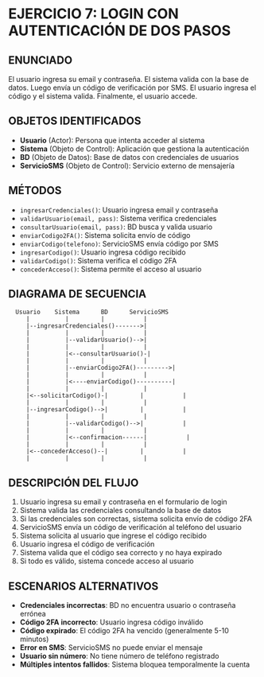 # EJERCICIO 7: LOGIN CON AUTENTICACIÓN DE DOS PASOS

## ENUNCIADO
El usuario ingresa su email y contraseña. El sistema valida con la base de datos. Luego envía un código de verificación por SMS. El usuario ingresa el código y el sistema valida. Finalmente, el usuario accede.

## OBJETOS IDENTIFICADOS
- **Usuario** (Actor): Persona que intenta acceder al sistema
- **Sistema** (Objeto de Control): Aplicación que gestiona la autenticación
- **BD** (Objeto de Datos): Base de datos con credenciales de usuarios
- **ServicioSMS** (Objeto de Control): Servicio externo de mensajería

## MÉTODOS
- `ingresarCredenciales()`: Usuario ingresa email y contraseña
- `validarUsuario(email, pass)`: Sistema verifica credenciales
- `consultarUsuario(email, pass)`: BD busca y valida usuario
- `enviarCodigo2FA()`: Sistema solicita envío de código
- `enviarCodigo(telefono)`: ServicioSMS envía código por SMS
- `ingresarCodigo()`: Usuario ingresa código recibido
- `validarCodigo()`: Sistema verifica el código 2FA
- `concederAcceso()`: Sistema permite el acceso al usuario

## DIAGRAMA DE SECUENCIA

```
  Usuario    Sistema      BD      ServicioSMS
     |          |         |           |
     |--ingresarCredenciales()------->|
     |          |         |           |
     |          |--validarUsuario()-->|
     |          |         |           |
     |          |<--consultarUsuario()-|
     |          |         |           |
     |          |--enviarCodigo2FA()--------->|
     |          |         |           |
     |          |<----enviarCodigo()----------|
     |          |         |           |
     |<--solicitarCodigo()-|         |           |
     |          |         |           |
     |--ingresarCodigo()-->|         |           |
     |          |         |           |
     |          |--validarCodigo()-->|           |
     |          |         |           |
     |          |<--confirmacion------|           |
     |          |         |           |
     |<--concederAcceso()--|         |           |
     |          |         |           |
```

## DESCRIPCIÓN DEL FLUJO
1. Usuario ingresa su email y contraseña en el formulario de login
2. Sistema valida las credenciales consultando la base de datos
3. Si las credenciales son correctas, sistema solicita envío de código 2FA
4. ServicioSMS envía un código de verificación al teléfono del usuario
5. Sistema solicita al usuario que ingrese el código recibido
6. Usuario ingresa el código de verificación
7. Sistema valida que el código sea correcto y no haya expirado
8. Si todo es válido, sistema concede acceso al usuario

## ESCENARIOS ALTERNATIVOS
- **Credenciales incorrectas**: BD no encuentra usuario o contraseña errónea
- **Código 2FA incorrecto**: Usuario ingresa código inválido
- **Código expirado**: El código 2FA ha vencido (generalmente 5-10 minutos)
- **Error en SMS**: ServicioSMS no puede enviar el mensaje
- **Usuario sin número**: No tiene número de teléfono registrado
- **Múltiples intentos fallidos**: Sistema bloquea temporalmente la cuenta

